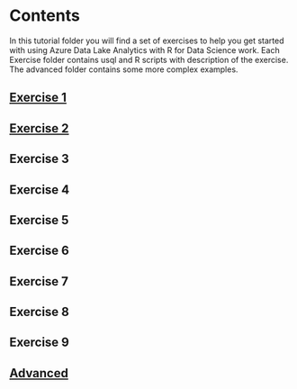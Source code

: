 # Contents


In this tutorial folder you will find a set of exercises to help you get started with using Azure Data Lake Analytics with R for Data Science work. Each Exercise folder contains usql and R scripts with description of the exercise. The advanced folder contains some more complex examples.

## [Exercise 1](../Tutorial/Exercise1/)
## [Exercise 2](../Tutorial/Exercise2/)
## Exercise 3
## Exercise 4
## Exercise 5
## Exercise 6
## Exercise 7
## Exercise 8
## Exercise 9
## [Advanced](../Tutorial/Advanced/)

